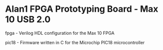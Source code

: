# Alan1 FPGA Prototyping Board - Max 10 USB 2.0

fpga - Verilog HDL configuration for the Max 10 FPGA

pic18 - Firmware written in C for the Microchip PIC18 microcontroller
